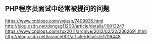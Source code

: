 ## PHP程序员面试中经常被提问的问题

https://www.cnblogs.com/yyjie/p/7409936.html
http://blog.csdn.net/dongsg11200/article/details/10013247
https://www.cnblogs.com/zox2011/archive/2012/02/22/2362691.html
http://blog.csdn.net/larance001/article/details/51706448